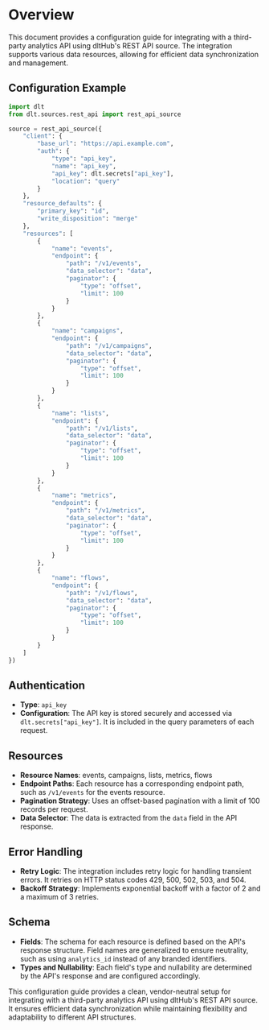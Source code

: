 # Overview

This document provides a configuration guide for integrating with a third-party analytics API using dltHub's REST API source. The integration supports various data resources, allowing for efficient data synchronization and management.

## Configuration Example

```python
import dlt
from dlt.sources.rest_api import rest_api_source

source = rest_api_source({
    "client": {
        "base_url": "https://api.example.com",
        "auth": {
            "type": "api_key",
            "name": "api_key",
            "api_key": dlt.secrets["api_key"],
            "location": "query"
        }
    },
    "resource_defaults": {
        "primary_key": "id",
        "write_disposition": "merge"
    },
    "resources": [
        {
            "name": "events",
            "endpoint": {
                "path": "/v1/events",
                "data_selector": "data",
                "paginator": {
                    "type": "offset",
                    "limit": 100
                }
            }
        },
        {
            "name": "campaigns",
            "endpoint": {
                "path": "/v1/campaigns",
                "data_selector": "data",
                "paginator": {
                    "type": "offset",
                    "limit": 100
                }
            }
        },
        {
            "name": "lists",
            "endpoint": {
                "path": "/v1/lists",
                "data_selector": "data",
                "paginator": {
                    "type": "offset",
                    "limit": 100
                }
            }
        },
        {
            "name": "metrics",
            "endpoint": {
                "path": "/v1/metrics",
                "data_selector": "data",
                "paginator": {
                    "type": "offset",
                    "limit": 100
                }
            }
        },
        {
            "name": "flows",
            "endpoint": {
                "path": "/v1/flows",
                "data_selector": "data",
                "paginator": {
                    "type": "offset",
                    "limit": 100
                }
            }
        }
    ]
})
```

## Authentication

- **Type**: `api_key`
- **Configuration**: The API key is stored securely and accessed via `dlt.secrets["api_key"]`. It is included in the query parameters of each request.

## Resources

- **Resource Names**: events, campaigns, lists, metrics, flows
- **Endpoint Paths**: Each resource has a corresponding endpoint path, such as `/v1/events` for the events resource.
- **Pagination Strategy**: Uses an offset-based pagination with a limit of 100 records per request.
- **Data Selector**: The data is extracted from the `data` field in the API response.

## Error Handling

- **Retry Logic**: The integration includes retry logic for handling transient errors. It retries on HTTP status codes 429, 500, 502, 503, and 504.
- **Backoff Strategy**: Implements exponential backoff with a factor of 2 and a maximum of 3 retries.

## Schema

- **Fields**: The schema for each resource is defined based on the API's response structure. Field names are generalized to ensure neutrality, such as using `analytics_id` instead of any branded identifiers.
- **Types and Nullability**: Each field's type and nullability are determined by the API's response and are configured accordingly.

This configuration guide provides a clean, vendor-neutral setup for integrating with a third-party analytics API using dltHub's REST API source. It ensures efficient data synchronization while maintaining flexibility and adaptability to different API structures.